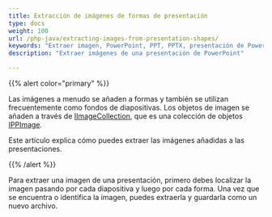```yaml
---
title: Extracción de imágenes de formas de presentación
type: docs
weight: 100
url: /php-java/extracting-images-from-presentation-shapes/
keywords: "Extraer imagen, PowerPoint, PPT, PPTX, presentación de PowerPoint, Java, Aspose.Slides para PHP a través de Java"
description: "Extraer imágenes de una presentación de PowerPoint"

---
```


{{% alert color="primary" %}} 

Las imágenes a menudo se añaden a formas y también se utilizan frecuentemente como fondos de diapositivas. Los objetos de imagen se añaden a través de [IImageCollection](https://reference.aspose.com/slides/php-java/aspose.slides/iimagecollection/), que es una colección de objetos [IPPImage](https://reference.aspose.com/slides/php-java/aspose.slides/ippimage/).

Este artículo explica cómo puedes extraer las imágenes añadidas a las presentaciones. 

{{% /alert %}} 

Para extraer una imagen de una presentación, primero debes localizar la imagen pasando por cada diapositiva y luego por cada forma. Una vez que se encuentra o identifica la imagen, puedes extraerla y guardarla como un nuevo archivo. 

```php

```